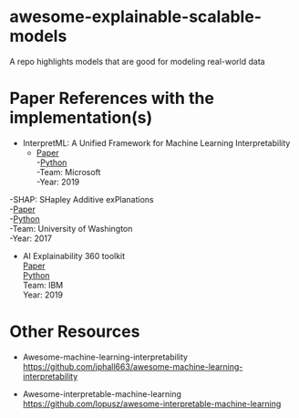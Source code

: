 # awesome-explainable-scalable-models
A repo highlights models that are good for modeling real-world data


# Paper References with the implementation(s)
- InterpretML: A Unified Framework for Machine Learning Interpretability  
  - [Paper](https://arxiv.org/pdf/1909.09223.pdf)  
 -[Python](https://github.com/interpretml/interpret)  
 -Team: Microsoft  
 -Year: 2019  

-SHAP: SHapley Additive exPlanations  
 -[Paper](http://papers.nips.cc/paper/7062-a-unified-approach-to-interpreting-model-predictions.pdf)  
 -[Python](https://github.com/slundberg/shap)  
 -Team: University of Washington  
 -Year: 2017  

* AI Explainability 360 toolkit  
[Paper](https://arxiv.org/pdf/1909.03012.pdf)  
[Python](https://github.com/IBM/AIX360/)  
Team: IBM  
Year: 2019  


# Other Resources
* Awesome-machine-learning-interpretability  
https://github.com/jphall663/awesome-machine-learning-interpretability  

* Awesome-interpretable-machine-learning
https://github.com/lopusz/awesome-interpretable-machine-learning
